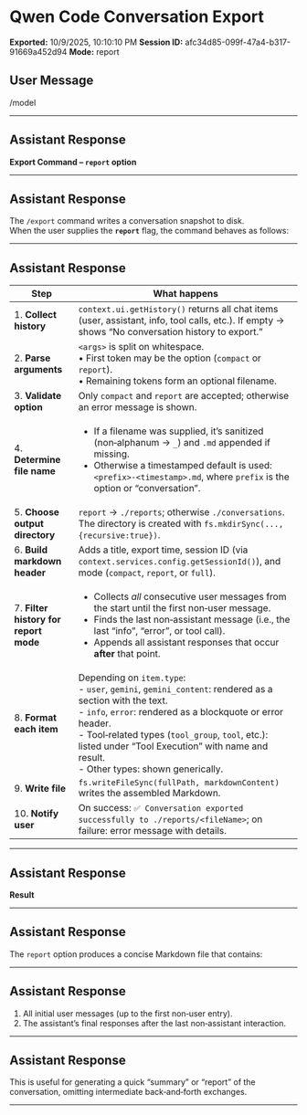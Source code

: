 # Qwen Code Conversation Export

**Exported:** 10/9/2025, 10:10:10 PM
**Session ID:** afc34d85-099f-47a4-b317-91669a452d94
**Mode:** report

## User Message

/model

---

## Assistant Response

**Export Command – `report` option**

---

## Assistant Response

The `/export` command writes a conversation snapshot to disk.  
When the user supplies the **`report`** flag, the command behaves as follows:

---

## Assistant Response

| Step                                  | What happens                                                                                                                                                                                                                                                                                                           |
| ------------------------------------- | ---------------------------------------------------------------------------------------------------------------------------------------------------------------------------------------------------------------------------------------------------------------------------------------------------------------------- |
| 1. **Collect history**                | `context.ui.getHistory()` returns all chat items (user, assistant, info, tool calls, etc.). If empty → shows “No conversation history to export.”                                                                                                                                                                      |
| 2. **Parse arguments**                | `<args>` is split on whitespace.<br>• First token may be the option (`compact` or `report`).<br>• Remaining tokens form an optional filename.                                                                                                                                                                          |
| 3. **Validate option**                | Only `compact` and `report` are accepted; otherwise an error message is shown.                                                                                                                                                                                                                                         |
| 4. **Determine file name**            | <ul><li>If a filename was supplied, it’s sanitized (non‑alphanum → `_`) and `.md` appended if missing.</li><li>Otherwise a timestamped default is used: `<prefix>-<timestamp>.md`, where `prefix` is the option or “conversation”.</li></ul>                                                                           |
| 5. **Choose output directory**        | `report` → `./reports`; otherwise `./conversations`. The directory is created with `fs.mkdirSync(..., {recursive:true})`.                                                                                                                                                                                              |
| 6. **Build markdown header**          | Adds a title, export time, session ID (via `context.services.config.getSessionId()`), and mode (`compact`, `report`, or `full`).                                                                                                                                                                                       |
| 7. **Filter history for report mode** | <ul><li>Collects _all_ consecutive user messages from the start until the first non‑user message.</li><li>Finds the last non‑assistant message (i.e., the last “info”, “error”, or tool call).</li><li>Appends all assistant responses that occur **after** that point.</li></ul>                                      |
| 8. **Format each item**               | Depending on `item.type`:<br>- `user`, `gemini`, `gemini_content`: rendered as a section with the text.<br>- `info`, `error`: rendered as a blockquote or error header.<br>- Tool‑related types (`tool_group`, `tool`, etc.): listed under “Tool Execution” with name and result.<br>- Other types: shown generically. |
| 9. **Write file**                     | `fs.writeFileSync(fullPath, markdownContent)` writes the assembled Markdown.                                                                                                                                                                                                                                           |
| 10. **Notify user**                   | On success: `✅ Conversation exported successfully to ./reports/<fileName>`; on failure: error message with details.                                                                                                                                                                                                   |

---

## Assistant Response

**Result**

---

## Assistant Response

The `report` option produces a concise Markdown file that contains:

---

## Assistant Response

1. All initial user messages (up to the first non‑user entry).
2. The assistant’s final responses after the last non‑assistant interaction.

---

## Assistant Response

This is useful for generating a quick “summary” or “report” of the conversation, omitting intermediate back‑and‑forth exchanges.

---
